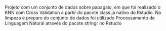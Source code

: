 Projeto com um conjunto de dados sobre papagaio, em que foi realizado o KNN com Cross Validation a partir do pacote class ja nativo do Rstudio. Na limpeza e preparo do conjunto de dados foi utilizado Processamento de Linguagem Natural através do pacote stringr no Rstudio
